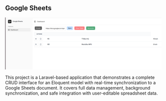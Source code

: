 ## Google Sheets

![screenshot.png](screenshot.png)

This project is a Laravel-based application that demonstrates a complete CRUD interface for an Eloquent model with real-time synchronization to a Google Sheets document.
It covers full data management, background synchronization, and safe integration with user-editable spreadsheet data.
